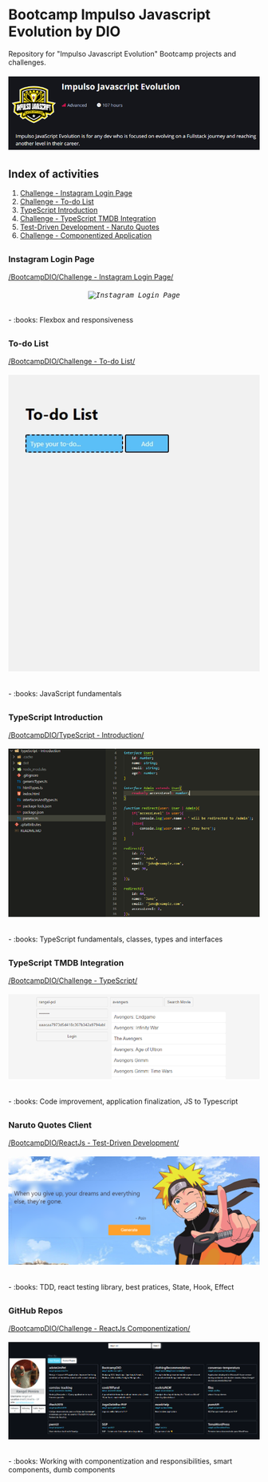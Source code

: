 # Bootcamp Impulso Javascript Evolution by DIO
<p>Repository for "Impulso Javascript Evolution" Bootcamp projects and challenges.</p>
<h6 align="center"><img src="https://github.com/rangel-pci/files/blob/master/bootcamp_abnner.png" alt="Bootcamp Banner"></h6>

<h2>Index of activities</h2>
<ol>
    <li><a href="#Instagram">Challenge - Instagram Login Page</a></li>
    <li><a href="#To-do-list">Challenge - To-do List</a></li>
    <li><a href="#TypeScript-Introduction">TypeScript Introduction</a></li>
    <li><a href="#TypeScript-tmdb">Challenge - TypeScript TMDB Integration</a></li>
    <li><a href="#naruto-react">Test-Driven Development - Naruto Quotes</a></li>
    <li><a href="#react-componentization">Challenge - Componentized Application</a></li>
</ol>

##

<h3 id="Instagram">Instagram Login Page</h3>
<a href="https://github.com/rangel-pci/BootcampDIO/tree/master/Challenge%20-%20Instagram%20Login%20Page">/BootcampDIO/Challenge - Instagram Login Page/</a>
<h6 align="center"><kbd><img src="https://github.com/rangel-pci/files/blob/master/ig_login_page.gif" alt="Instagram Login Page"></kbd></h6>
- :books: Flexbox and responsiveness 

##

<h3 id="To-do-list">To-do List</h3>
<a href="https://github.com/rangel-pci/BootcampDIO/tree/master/Challenge%20-%20To-do%20List">/BootcampDIO/Challenge - To-do List/</a>
<h6 align="center"><kbd><img src="https://github.com/rangel-pci/files/blob/master/to-do-list.gif" alt="To-do App"></kbd></h6>
- :books: JavaScript fundamentals

##

<h3 id="TypeScript-Introduction">TypeScript Introduction</h3>
<a href="https://github.com/rangel-pci/BootcampDIO/tree/master/TypeScript%20-%20Introduction">/BootcampDIO/TypeScript - Introduction/</a>
<h6 align="center"><kbd><img src="https://github.com/rangel-pci/files/blob/master/typescriptLesson.png" alt="TypeScript Introduction"></kbd></h6>
- :books: TypeScript fundamentals, classes, types and interfaces

##

<h3 id="TypeScript-tmdb">TypeScript TMDB Integration</h3>
<a href="https://github.com/rangel-pci/BootcampDIO/tree/master/Challenge%20-%20TypeScript">/BootcampDIO/Challenge - TypeScript/</a>
<h6 align="center"><kbd><img src="https://github.com/rangel-pci/files/blob/master/tsTMDB.png" alt="TypeScript TMDB Integration"></kbd></h6>
- :books: Code improvement, application finalization, JS to Typescript

##

<h3 id="naruto-react">Naruto Quotes Client</h3>
<a href="https://github.com/rangel-pci/BootcampDIO/tree/master/ReactJs%20-%20Test-Driven%20Development/project">/BootcampDIO/ReactJs - Test-Driven Development/</a>
<h6 align="center"><kbd><img src="https://github.com/rangel-pci/files/blob/master/Cap_quotes.png" alt="Naruto Quotes Client"></kbd></h6>
- :books: TDD, react testing library, best pratices, State, Hook, Effect

##

<h3 id="react-componentization">GitHub Repos</h3>
<a href="https://github.com/rangel-pci/BootcampDIO/tree/master/ReactJs%20-%20Componentization/project">/BootcampDIO/Challenge - ReactJs Componentization/</a>
<h6 align="center"><kbd><img src="https://github.com/rangel-pci/files/blob/master/cap_github_api.png" alt="GitHub Client"></kbd></h6>
- :books: Working with componentization and responsibilities, smart components, dumb components

##
